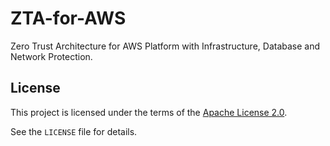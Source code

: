 # ZTA-for-AWS
 Zero Trust Architecture for AWS Platform with Infrastructure, Database and Network Protection.


 ## License
This project is licensed under the terms of the [Apache License 2.0](LICENSE).

See the `LICENSE` file for details.
